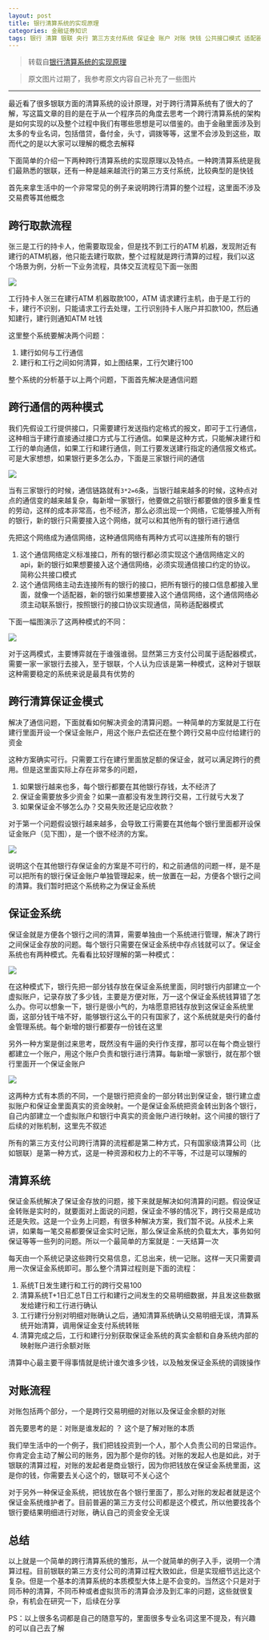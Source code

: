 ```yaml
---
layout: post
title: 银行清算系统的实现原理
categories: 金融证券知识
tags: 银行 清算 银联 央行 第三方支付系统 保证金 账户 对账 快钱 公共接口模式 适配器模式 
---
```


>转载自[银行清算系统的实现原理](http://www.cnblogs.com/aigongsi/p/3439766.html)

>原文图片过期了，我参考原文内容自己补充了一些图片

---

最近看了很多银联方面的清算系统的设计原理，对于跨行清算系统有了很大的了解，写这篇文章的目的是在于从一个程序员的角度去思考一个跨行清算系统的架构是如何实现的以及整个过程中我们有哪些思想是可以借鉴的。由于金融里面涉及到太多的专业名词，包括借贷，备付金，头寸，调拨等等，这里不会涉及到这些，取而代之的是以大家可以理解的概念去解释

下面简单的介绍一下两种跨行清算系统的实现原理以及特点。一种跨清算系统是我们最熟悉的银联，还有一种是越来越流行的第三方支付系统，比较典型的是快钱

首先来拿生活中的一个非常常见的例子来说明跨行清算的整个过程，这里面不涉及交易费等其他概念

## 跨行取款流程

张三是工行的持卡人，他需要取现金，但是找不到工行的ATM 机器，发现附近有建行的ATM机器，他只能去建行取款，整个过程就是跨行清算的过程，我们以这个场景为例，分析一下业务流程，具体交互流程见下面一张图

![](../media/image/2019-03-07/01.jpg)

工行持卡人张三在建行ATM 机器取款100，ATM 请求建行主机，由于是工行的卡，建行不识别，只能请求工行去处理，工行识别持卡人账户并扣款100，然后通知建行，建行则通知ATM 吐钱

这里整个系统要解决两个问题：

1. 建行如何与工行通信
2. 建行和工行之间如何清算，如上图结果，工行欠建行100

整个系统的分析基于以上两个问题，下面首先解决是通信问题

## 跨行通信的两种模式

我们先假设工行提供接口，只需要建行发送指约定格式的报文，即可于工行通信，这种相当于建行直接通过接口方式与工行通信。如果是这种方式，只能解决建行和工行的单向通信，如果工行和建行通信，则工行要发送建行指定的通信报文格式。可是大家想想，如果银行更多怎么办，下面是三家银行间的通信

![](../media/image/2019-03-07/02.jpg)

当有三家银行的时候，通信链路就有`3*2=6`条，当银行越来越多的时候，这种点对点的通信变的越来越复杂，每新增一家银行，他要做之前银行都要做的很多重复性的劳动，这样的成本非常高，也不经济，那么必须出现一个网络，它能够接入所有的银行，新的银行只需要接入这个网络，就可以和其他所有的银行进行通信

先把这个网络成为通信网络，这种通信网络有两种方式可以连接所有的银行

1. 这个通信网络定义标准接口，所有的银行都必须实现这个通信网络定义的api，新的银行如果想要接入这个通信网络，必须实现通信接口约定的协议。简称公共接口模式
2. 这个通信网络主动去连接所有的银行的接口，把所有银行的接口信息都接入里面，就像一个适配器，新的银行如果想要接入这个通信网络，这个通信网络必须主动联系银行，按照银行的接口协议实现通信，简称适配器模式

下面一幅图演示了这两种模式的不同：

![](../media/image/2019-03-07/03.jpg)

对于这两模式，主要博弈就在于谁强谁弱。显然第三方支付公司属于适配器模式，需要一家一家银行去接入，至于银联，个人认为应该是第一种模式，这种对于银联这种需要稳定的系统来说是最具有优势的

## 跨行清算保证金模式

解决了通信问题，下面就看如何解决资金的清算问题。一种简单的方案就是工行在建行里面开设一个保证金账户，用这个账户去偿还在整个跨行交易中应付给建行的资金

这种方案确实可行。只需要工行在建行里面放足额的保证金，就可以满足跨行的费用。但是这里面实际上存在非常多的问题，

1. 如果银行越来也多，每个银行都要在其他银行存钱，太不经济了
2. 保证金需要放多少资金？如果一直都没有发生跨行交易，工行就亏大发了
3. 如果保证金不够怎么办？交易失败还是记应收款？

对于第一个问题假设银行越来越多，会导致工行需要在其他每个银行里面都开设保证金账户（见下图），是一个很不经济的方案。

![](../media/image/2019-03-07/04.jpg)

说明这个在其他银行存保证金的方案是不可行的，和之前通信的问题一样，是不是可以把所有的银行保证金账户单独管理起来，统一放置在一起，方便各个银行之间的清算。我们暂时把这个系统称之为保证金系统

## 保证金系统

保证金就是方便各个银行之间的清算，需要单独由一个系统进行管理，解决了跨行之间保证金存放的问题。每个银行只需要在保证金系统中存点钱就可以了。保证金系统也有两种模式。先看看比较好理解的第一种模式：

![](../media/image/2019-03-07/05.jpg)

在这种模式下，银行先把一部分钱存放在保证金系统里面，同时银行内部建立一个虚拟账户，记录存放了多少钱，主要是方便对账，万一这个保证金系统钱算错了怎么办。你可以想象一下，银行是很小气的，为啥愿意把钱存放到这保证金系统里面，这部分钱干啥不好，能够银行这么干的只有国家了，这个系统就是央行的备付金管理系统。每个新增的银行都要存一份钱在这里

另外一种方案是倒过来思考，既然没有牛逼的央行作支撑，那可以在每个商业银行都建立一个账户，用这个账户负责和银行进行清算。每新增一家银行，就在那个银行里面开一个保证金账户

![](../media/image/2019-03-07/06.jpg)

这两种方式有本质的不同，一个是银行把资金的一部分转出到保证金，银行建立虚拟账户和保证金里面真实的资金映射。一个是保证金系统把资金转出到各个银行，自己内部建立一个虚拟账户和银行中真实的资金账户进行映射。这个间接的银行了后续的对账机制，这里先不叙述

所有的第三方支付公司跨行清算的流程都是第二种方式，只有国家级清算公司（比如银联）是第一种方式，这是一种资源和权力上的不平等，不过是可以理解的

## 清算系统

保证金系统解决了保证金存放的问题，接下来就是解决如何清算的问题。假设保证金转账是实时的，就要面对上面说的问题，保证金不够的情况下，跨行交易是成功还是失败。这是一个业务上问题，有很多种解决方案，我们暂不说。从技术上来讲，如果每一笔交易都要保证金实时记账，那么保证金系统的负载太大，事务如何保证等等一些列的问题。所以一个最简单的方案就是：一天结算一次

每天由一个系统记录这些跨行交易信息，汇总出来，统一记账。这样一天只需要调用一次保证金系统即可。那么整个清算过程则是下面的流程：

1. 系统T日发生建行和工行的跨行交易100
2. 清算系统T+1日汇总T日工行和建行之间发生的交易明细数据，并且发这些数据发给建行和工行进行确认
3. 工行建行分别对明细对账确认之后，通知清算系统确认交易明细无误，清算系统开始清算，调用保证金支付系统转账
4. 清算完成之后，工行和建行分别获取保证金系统的真实金额和自身系统内部的映射账户进行余额对账

清算中心最主要干得事情就是统计谁欠谁多少钱，以及触发保证金系统的调拨操作

## 对账流程

对账包括两个部分，一个是跨行交易明细的对账以及保证金余额的对账

首先要思考的是：对账是谁发起的 ？ 这个是了解对账的本质

我们举生活中的一个例子，我们把钱投资到一个人，那个人负责公司的日常运作。你肯定会主动了解公司的账务，因为那个是你的钱。对账的发起人也是如此，对于银联的清算过程，对账的发起者是商业银行，因为你把钱放在保证金系统里面，这是你的钱，你需要去关心这个的，银联可不关心这个

对于另外一种保证金系统，把钱放在各个银行里面了，那么对账的发起者就是这个保证金系统维护者了。目前普遍的第三方支付公司都是这个模式，所以他要找各个银行要结果明细进行对账，确认自己的资金安全无误

## 总结

以上就是一个简单的跨行清算系统的雏形，从一个就简单的例子入手，说明一个清算过程。目前银联的第三方支付公司的清算过程大致如此，但是实现细节远比这个复杂。但是一个基本的清算系统的本质模型大体上是不会变的。当然这个只是对于同币种的清算，不同币种或者虚拟货币的清算会涉及到汇率的问题，这些就很复杂，有机会在研究一下，后续在分享

PS：以上很多名词都是自己的随意写的，里面很多专业名词这里不提及，有兴趣的可以自己去了解
